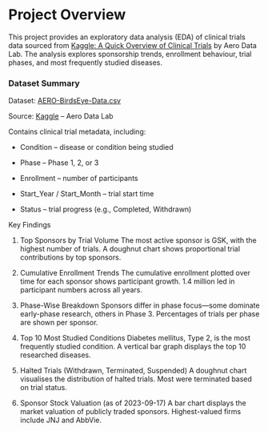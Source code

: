 # Project Overview
This project provides an exploratory data analysis (EDA) of clinical trials data sourced from [Kaggle: A Quick Overview of Clinical Trials](https://www.kaggle.com/datasets/thedevastator/a-quick-overview-of-clinical-trials/data) by Aero Data Lab. The analysis explores sponsorship trends, enrollment behaviour, trial phases, and most frequently studied diseases.

### Dataset Summary
Dataset: [AERO-BirdsEye-Data.csv](./Clinical_Data_Analysis_With_R/AERO-BirdsEye-Data.csv)

Source: [Kaggle](https://www.kaggle.com/datasets/thedevastator/a-quick-overview-of-clinical-trials/data) – Aero Data Lab

Contains clinical trial metadata, including:

- Condition – disease or condition being studied

- Phase – Phase 1, 2, or 3

- Enrollment – number of participants

- Start_Year / Start_Month – trial start time

- Status – trial progress (e.g., Completed, Withdrawn)

Key Findings
1. Top Sponsors by Trial Volume
The most active sponsor is GSK, with the highest number of trials.
A doughnut chart shows proportional trial contributions by top sponsors.

2. Cumulative Enrollment Trends
The cumulative enrollment plotted over time for each sponsor shows participant growth.
1.4 million led in participant numbers across all years.

3. Phase-Wise Breakdown
Sponsors differ in phase focus—some dominate early-phase research, others in Phase 3.
Percentages of trials per phase are shown per sponsor.

4. Top 10 Most Studied Conditions
Diabetes mellitus, Type 2, is the most frequently studied condition.
A vertical bar graph displays the top 10 researched diseases.

5. Halted Trials (Withdrawn, Terminated, Suspended)
A doughnut chart visualises the distribution of halted trials.
Most were terminated based on trial status.

6. Sponsor Stock Valuation (as of 2023-09-17)
A bar chart displays the market valuation of publicly traded sponsors.
Highest-valued firms include JNJ and AbbVie.
